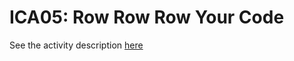 # ICA05: Row Row Row Your Code
See the activity description [here](https://docs.google.com/document/d/1FzhoJvdtpPLQS7O-fquM7FiYTsVGgIVvPmSh84dQQCc/preview)
